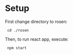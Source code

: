 # Setup

First change directory to rosen:
```console
 cd ./rosen
 ```
Then, to run react app, execute:
```console
 npm start
```
